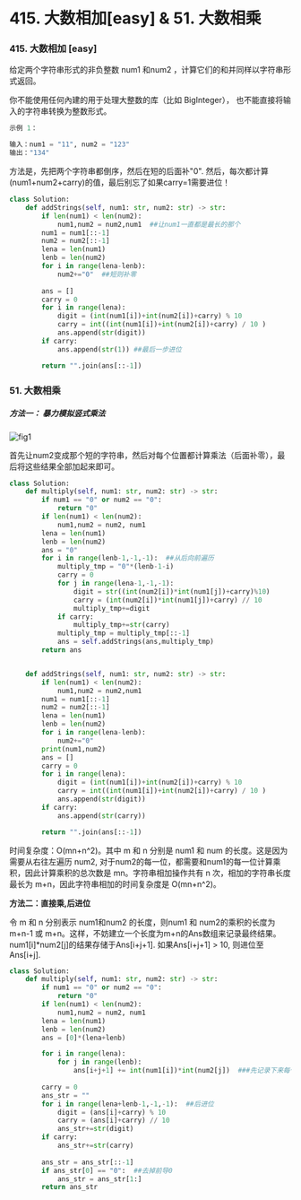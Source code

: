 # 415. 大数相加[easy] & 51. 大数相乘



### 415. 大数相加 [easy]

给定两个字符串形式的非负整数 num1 和num2 ，计算它们的和并同样以字符串形式返回。

你不能使用任何內建的用于处理大整数的库（比如 BigInteger）， 也不能直接将输入的字符串转换为整数形式。

```python
示例 1：

输入：num1 = "11", num2 = "123"
输出："134"
```



方法是，先把两个字符串都倒序，然后在短的后面补"0". 然后，每次都计算(num1+num2+carry)的值，最后别忘了如果carry=1需要进位！

```python
class Solution:
    def addStrings(self, num1: str, num2: str) -> str:
        if len(num1) < len(num2):
            num1,num2 = num2,num1  ##让num1一直都是最长的那个
        num1 = num1[::-1]
        num2 = num2[::-1]
        lena = len(num1)
        lenb = len(num2)
        for i in range(lena-lenb):
            num2+="0"  ##短则补零
            
        ans = []
        carry = 0
        for i in range(lena):
            digit = (int(num1[i])+int(num2[i])+carry) % 10
            carry = int((int(num1[i])+int(num2[i])+carry) / 10 )
            ans.append(str(digit))
        if carry:
            ans.append(str(1)) ##最后一步进位

        return "".join(ans[::-1])
```



### 51. 大数相乘

##### 方法一： 暴力模拟竖式乘法

![fig1](https://assets.leetcode-cn.com/solution-static/43/sol1.png)

首先让num2变成那个短的字符串，然后对每个位置都计算乘法（后面补零），最后将这些结果全部加起来即可。

```python
class Solution:
    def multiply(self, num1: str, num2: str) -> str:
        if num1 == "0" or num2 == "0":
            return "0"
        if len(num1) < len(num2):
            num1,num2 = num2, num1
        lena = len(num1)
        lenb = len(num2)
        ans = "0"
        for i in range(lenb-1,-1,-1):  ##从后向前遍历
            multiply_tmp = "0"*(lenb-1-i)
            carry = 0
            for j in range(lena-1,-1,-1):
                digit = str((int(num2[i])*int(num1[j])+carry)%10)
                carry = (int(num2[i])*int(num1[j])+carry) // 10
                multiply_tmp+=digit
            if carry:
                multiply_tmp+=str(carry)
            multiply_tmp = multiply_tmp[::-1]
            ans = self.addStrings(ans,multiply_tmp)
        return ans


    def addStrings(self, num1: str, num2: str) -> str:
        if len(num1) < len(num2):
            num1,num2 = num2,num1
        num1 = num1[::-1]
        num2 = num2[::-1]
        lena = len(num1)
        lenb = len(num2)
        for i in range(lena-lenb):
            num2+="0"
        print(num1,num2)
        ans = []
        carry = 0
        for i in range(lena):
            digit = (int(num1[i])+int(num2[i])+carry) % 10
            carry = int((int(num1[i])+int(num2[i])+carry) / 10 )
            ans.append(str(digit))
        if carry:
            ans.append(str(carry))

        return "".join(ans[::-1])
```

时间复杂度：O(mn+n^2)。其中 m 和 n 分别是 num1 和 num 的长度。这是因为需要从右往左遍历 num2, 对于num2的每一位，都需要和num1的每一位计算乘积，因此计算乘积的总次数是 mn。字符串相加操作共有 n 次，相加的字符串长度最长为 m+n，因此字符串相加的时间复杂度是 O(mn+n^2)。



**方法二：直接乘,后进位**

令 m 和 n 分别表示 num1和num2 的长度，则num1 和 num2的乘积的长度为 m+n-1 或 m+n。这样，不妨建立一个长度为m+n的Ans数组来记录最终结果。num1[i]*num2[j]的结果存储于Ans[i+j+1]. 如果Ans[i+j+1] > 10, 则进位至Ans[i+j]. 

```python
class Solution:
    def multiply(self, num1: str, num2: str) -> str:
        if num1 == "0" or num2 == "0":
            return "0"
        if len(num1) < len(num2):
            num1,num2 = num2, num1
        lena = len(num1)
        lenb = len(num2)
        ans = [0]*(lena+lenb)

        for i in range(lena):
            for j in range(lenb):
                ans[i+j+1] += int(num1[i])*int(num2[j])  ###先记录下来每个位置的值
                
        carry = 0
        ans_str = ""
        for i in range(lena+lenb-1,-1,-1):  ##后进位
            digit = (ans[i]+carry) % 10
            carry = (ans[i]+carry) // 10
            ans_str+=str(digit)
        if carry:
            ans_str+=str(carry)
            
        ans_str = ans_str[::-1]
        if ans_str[0] == "0":  ##去掉前导0
            ans_str = ans_str[1:]
        return ans_str
        
```

